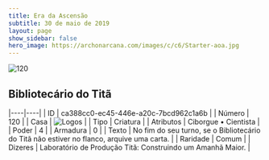 ```yaml
---
title: Era da Ascensão
subtitle: 30 de maio de 2019
layout: page
show_sidebar: false
hero_image: https://archonarcana.com/images/c/c6/Starter-aoa.jpg
---
```


![120](https://cdn.keyforgegame.com/media/card_front/pt/435_120_VPPR3J22HR2M_pt.png)

## Bibliotecário do Titã

|----|----|
| ID | ca388cc0-ec45-446e-a20c-7bcd962c1a6b |
| Número | 120 |
| Casa | ![Logos](https://archonarcana.com/images/thumb/c/ce/Logos.png/22px-Logos.png "Logos") |
| Tipo | Criatura |
| Atributos | Ciborgue • Cientista |
| Poder | 4 |
| Armadura | 0 |
| Texto | No fim do seu turno, se o Bibliotecário do Titã não estiver no flanco, arquive uma carta. |
| Raridade | Comum |
| Dizeres | Laboratório de Produção Titã:  Construindo um Amanhã Maior. |
